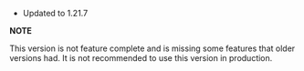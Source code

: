 - Updated to 1.21.7

**NOTE**

This version is not feature complete and is missing some features that older versions had.
It is not recommended to use this version in production.
